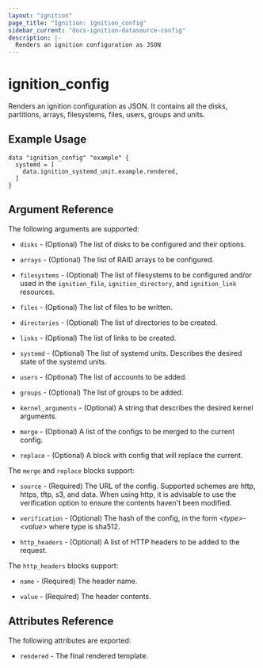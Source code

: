 ```yaml
---
layout: "ignition"
page_title: "Ignition: ignition_config"
sidebar_current: "docs-ignition-datasource-config"
description: |-
  Renders an ignition configuration as JSON
---
```


# ignition\_config

Renders an ignition configuration as JSON. It  contains all the disks, partitions, arrays, filesystems, files, users, groups and units.

## Example Usage

```hcl
data "ignition_config" "example" {
  systemd = [
    data.ignition_systemd_unit.example.rendered,
  ]
}
```

## Argument Reference

The following arguments are supported:

* `disks` - (Optional) The list of disks to be configured and their options.

* `arrays` - (Optional) The list of RAID arrays to be configured.

* `filesystems` - (Optional) The list of filesystems to be configured and/or used in the `ignition_file`, `ignition_directory`, and `ignition_link` resources.

* `files` - (Optional) The list of files to be written.

* `directories` - (Optional) The list of directories to be created.

* `links` - (Optional) The list of links to be created.

* `systemd` - (Optional) The list of systemd units. Describes the desired state of the systemd units.

* `users` - (Optional) The list of accounts to be added.

* `groups` - (Optional) The list of groups to be added.

* `kernel_arguments` - (Optional) A string that describes the desired kernel arguments.

* `merge` - (Optional) A list of the configs to be merged to the current config.

* `replace` - (Optional) A block with config that will replace the current.

The `merge` and `replace` blocks support:

* `source` - (Required) The URL of the config. Supported schemes are http, https, tftp, s3, and data. When using http, it is advisable to use the verification option to ensure the contents haven't been modified.

* `verification` - (Optional) The hash of the config, in the form _\<type\>-\<value\>_ where type is sha512.

* `http_headers` - (Optional) A list of HTTP headers to be added to the request.

The `http_headers` blocks support:

* `name` - (Required) The header name.

* `value` - (Required) The header contents.


## Attributes Reference

The following attributes are exported:

* `rendered` - The final rendered template.
